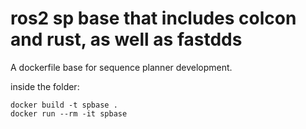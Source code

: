 # ros2 sp base that includes colcon and rust, as well as fastdds
A dockerfile base for sequence planner development. 

inside the folder:

```console
docker build -t spbase .
docker run --rm -it spbase
```

